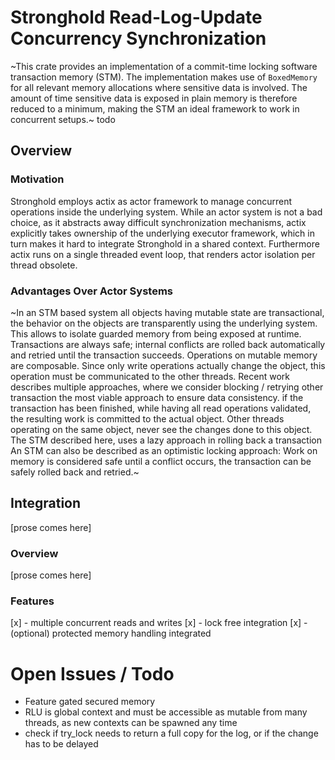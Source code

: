 # Stronghold Read-Log-Update Concurrency Synchronization

~This crate provides an implementation of a commit-time locking software transaction memory (STM). The implementation makes use of `BoxedMemory` for all relevant memory allocations where sensitive data is involved. The amount of time sensitive data is exposed in plain memory is therefore reduced to a minimum, making the STM an ideal framework to work in concurrent setups.~
todo

## Overview

### Motivation

Stronghold employs actix as actor framework to manage concurrent operations inside the underlying system. While an actor system is not a bad choice, as it abstracts away difficult synchronization mechanisms, actix explicitly takes ownership of the underlying executor framework, which in turn makes it hard to integrate Stronghold in a shared context. Furthermore actix runs on a single threaded event loop, that renders actor isolation per thread obsolete.

### Advantages Over Actor Systems

~In an STM based system all objects having mutable state are transactional, the behavior on the objects are transparently using the underlying system. This allows to isolate guarded memory from being exposed at runtime. Transactions are always safe; internal conflicts are rolled back automatically and retried until the transaction succeeds. Operations on mutable memory are composable. Since only write operations actually change the object, this operation must be communicated to the other threads. Recent work describes multiple approaches, where we consider blocking / retrying other transaction the most viable approach to ensure data consistency. if the transaction has been finished, while having all read operations validated, the resulting work is committed to the actual object. Other threads operating on the same object, never see the changes done to this object. The STM described here, uses a lazy approach in rolling back a transaction An STM can also be described as an optimistic locking approach: Work on memory is considered safe until a conflict occurs, the transaction can be safely rolled back and retried.~

## Integration

[prose comes here]

### Overview

[prose comes here]

### Features

[x] - multiple concurrent reads and writes
[x] - lock free integration
[x] - (optional) protected memory handling integrated

# Open Issues / Todo

- Feature gated secured memory 
- RLU is global context and must be accessible as mutable from many threads, as new contexts can be spawned any time
- check if try_lock needs to return a full copy for the log, or if the change has to be delayed
